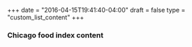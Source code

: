 +++
date = "2016-04-15T19:41:40-04:00"
draft = false
type = "custom_list_content"
+++

### Chicago food index content

